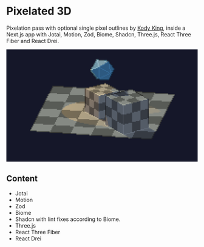 # Pixelated 3D

Pixelation pass with optional single pixel outlines by [Kody King](https://threejs.org/examples/webgl_postprocessing_pixel.html), inside a Next.js app with Jotai, Motion, Zod, Biome, Shadcn, Three.js, React Three Fiber and React Drei.

![Preview](README.png)

## Content

- Jotai
- Motion
- Zod
- Biome
- Shadcn with lint fixes according to Biome.
- Three.js
- React Three Fiber
- React Drei

